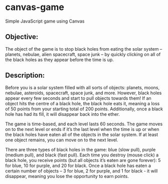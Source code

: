 # canvas-game

Simple JavaScript game using Canvas

## Objective: 

The object of the game is to stop black holes from eating the solar
system – planets, nebulae, alien spacecraft, space junk – by quickly clicking on
all of the black holes as they appear before the time is up.

## Description: 

Before you is a solar system filled with all sorts of objects: planets,
moons, nebulae, asteroids, spacecraft, space junk, and more. However, black
holes appear every few seconds and start to pull objects towards them! If an
object hits the centre of a black hole, the black hole eats it, meaning a loss of 50
points from your starting total of 200 points. Additionally, once a black hole has
had its fill, it will disappear back into the ether.

The game is time-based, and each level lasts 60 seconds. The game moves on to
the next level or ends if it’s the last level when the time is up or when the black
holes have eaten all of the objects in the solar system. If at least one object
remains, you can move on to the next level.

There are three types of black holes in the game: blue (slow pull), purple
(medium pull), and black (fast pull). Each time you destroy (mouse click) a black
hole, you receive points (but all objects it’s eaten are gone forever): 5 for blue, 10
for purple, and 20 for black. Once a black hole has eaten a certain number of
objects – 3 for blue, 2 for purple, and 1 for black - it will disappear, meaning you
lose the opportunity to earn points.